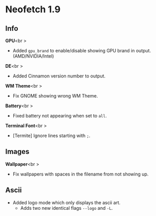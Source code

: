 # Neofetch 1.9


## Info

**GPU**<br \>

- Added `gpu_brand` to enable/disable showing GPU brand in output. (AMD/NVIDIA/Intel)

**DE**<br \>

- Added Cinnamon version number to output.

**WM Theme**<br \>

- Fix GNOME showing wrong WM Theme.

**Battery**<br \>

- Fixed battery not appearing when set to `all`.

**Terminal Font**<br \>

- [Termite] Ignore lines starting with `;`.


## Images

**Wallpaper**<br \>

- Fix wallpapers with spaces in the filename from not showing up.


## Ascii

- Added logo mode which only displays the ascii art.
    - Adds two new identical flags `--logo` and `-L`.
